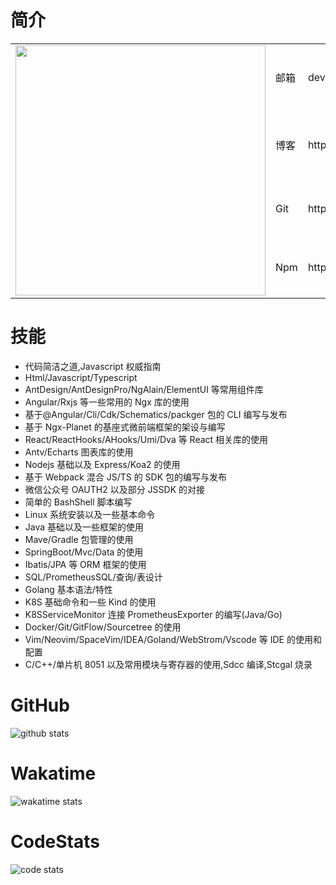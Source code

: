 # 简介

<table>
<tr>
    <td rowspan="10">
        <img style="height:400px" src="/pokemon/images/me.png" >
    </td>
</tr>

<tr>
    <td>邮箱</td>
    <td>devcui@outlook.com</td>
</tr>

<tr>
    <td>博客</td>
    <td>https://devcui.github.io/pokemon/</td>
</tr>

<tr>
    <td>Git</td>
    <td>https://github.com/devcui</td>
</tr>

<tr>
    <td>Npm</td>
    <td>https://www.npmjs.com/~devcui</td>
</tr>

</table>


# 技能

- 代码简洁之道,Javascript 权威指南
- Html/Javascript/Typescript
- AntDesign/AntDesignPro/NgAlain/ElementUI 等常用组件库
- Angular/Rxjs 等一些常用的 Ngx 库的使用
- 基于@Angular/Cli/Cdk/Schematics/packger 包的 CLI 编写与发布
- 基于 Ngx-Planet 的基座式微前端框架的架设与编写
- React/ReactHooks/AHooks/Umi/Dva 等 React 相关库的使用
- Antv/Echarts 图表库的使用
- Nodejs 基础以及 Express/Koa2 的使用
- 基于 Webpack 混合 JS/TS 的 SDK 包的编写与发布
- 微信公众号 OAUTH2 以及部分 JSSDK 的对接
- 简单的 BashShell 脚本编写
- Linux 系统安装以及一些基本命令
- Java 基础以及一些框架的使用
- Mave/Gradle 包管理的使用
- SpringBoot/Mvc/Data 的使用
- Ibatis/JPA 等 ORM 框架的使用
- SQL/PrometheusSQL/查询/表设计
- Golang 基本语法/特性
- K8S 基础命令和一些 Kind 的使用
- K8SServiceMonitor 连接 PrometheusExporter 的编写(Java/Go)
- Docker/Git/GitFlow/Sourcetree 的使用
- Vim/Neovim/SpaceVim/IDEA/Goland/WebStrom/Vscode 等 IDE 的使用和配置
- C/C++/单片机 8051 以及常用模块与寄存器的使用,Sdcc 编译,Stcgal 烧录



# GitHub

![github stats](https://github-readme-stats.vercel.app/api/?username=devcui&show_icons=true&hide_title=true&theme=dark)

# Wakatime

![wakatime stats](https://github-readme-stats.vercel.app/api/wakatime?username=devcui&layout=compact&theme=dark)


# CodeStats

![code stats](https://codestats-readme.wegfan.cn/history-graph/devcui?max_languages=15&history_days=30&&language_colors=["FFFF99","FFCCCC","FFCC66","FF99FF","FF6666","CCFFFF","CCFFCC","CCCCFF","CCCCCC","CC99FF","99FFCC","99CCCC","66CC99","3399CC","EEEEEE"])
